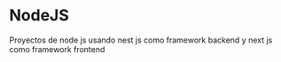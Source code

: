# NodeJS
Proyectos de node js usando nest js como framework backend y next js como framework frontend

